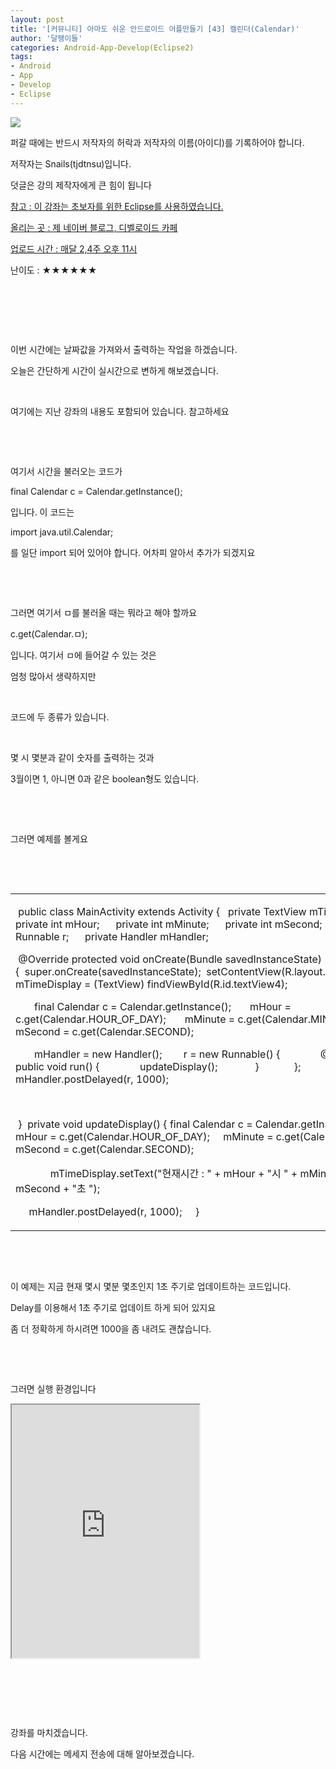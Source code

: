 ```yaml
---
layout: post
title: '[커뮤니티] 아마도 쉬운 안드로이드 어플만들기 [43] 캘린더(Calendar)'
author: '달팽이들'
categories: Android-App-Develop(Eclipse2)
tags:
- Android
- App
- Develop
- Eclipse
---
```



<script> location.href='https://cafe.naver.com/develoid/394231' ; </script>

<p>
<p></p>

<!-- Not Allowed Attribute Filtered ( cssquery_u) --><p>
<p><img src="https://dthumb-phinf.pstatic.net/?src=%22http%3A%2F%2Fpostfiles3.naver.net%2F20130523_178%2Ftjdtnsu_1369283538974akCh1_JPEG%2Fand.jpg%3Ftype%3Dw2%22&amp;type=cafe_wa740"> </p>

<p>
<p>
<p>
<p>
<p>퍼갈 때에는 반드시 저작자의 허락과 저작자의 이름(아이디)를 기록하어야 합니다.</p>

<p>저작자는 Snails(tjdtnsu)입니다.</p>

<p>덧글은 강의 제작자에게 큰 힘이 됩니다</p>

<p><u>참고 : 이 강좌는 초보자를 위한 Eclipse를 사용하였습니다.</u></p>

<p><u>올리는 곳 : 제 네이버 블로그, 디벨로이드 카페</u>
</p>
<p><u>업로드 시간 : 매달 2,4주 오후 11시</u>
<p></p>

<p>난이도 : ★★★★★★</p>

<p></p>
</p>

<p></p>
<p>&nbsp;</p>
</p>
</p>

<p>&nbsp;</p>

<p>&nbsp;</p>

<p>이번 시간에는 날짜값을 가져와서 출력하는 작업을 하겠습니다.</p>

<p>오늘은 간단하게 시간이 실시간으로 변하게 해보겠습니다.</p>

<p>&nbsp;</p>

<p>여기에는 지난 강좌의 내용도 포함되어 있습니다. 참고하세요</p>

<p>&nbsp;</p>

<p>&nbsp;</p>

<p>여기서 시간을 불러오는 코드가</p>

<p>final Calendar c = Calendar.getInstance();</p>

<p>입니다. 이 코드는</p>

<p>import java.util.Calendar;</p>

<p>를 일단 import 되어 있어야 합니다. 어차피 알아서 추가가 되겠지요</p>

<p>&nbsp;</p>

<p>&nbsp;</p>

<p>그러면 여기서 ㅁ를 불러올 때는 뭐라고 해야 할까요</p>

<p>c.get(Calendar.ㅁ);</p>

<p>입니다. 여기서 ㅁ에 들어갈 수 있는 것은</p>

<p>엄청 많아서 생략하지만</p>

<p>&nbsp;</p>

<p>코드에 두 종류가 있습니다.</p>

<p>&nbsp;</p>

<p>몇 시 몇분과 같이 숫자를 출력하는 것과</p>

<p>3월이면 1, 아니면 0과 같은 boolean형도 있습니다.</p>

<p>&nbsp;</p>

<p>&nbsp;</p>

<p>그러면 예제를 볼게요</p>

<p>&nbsp;</p>

<p>&nbsp;</p>




<table><tbody><tr><td >
<p>&nbsp;public class MainActivity extends Activity {&nbsp;&nbsp; private TextView mTimeDisplay;&nbsp;&nbsp;&nbsp;&nbsp;&nbsp; private int mHour;&nbsp;&nbsp;&nbsp;&nbsp;&nbsp; private int mMinute;&nbsp;&nbsp;&nbsp;&nbsp;&nbsp; private int mSecond;&nbsp;&nbsp;&nbsp;&nbsp;&nbsp;&nbsp;&nbsp;&nbsp;&nbsp;&nbsp;&nbsp; private Runnable r;&nbsp;&nbsp;&nbsp;&nbsp;&nbsp; private Handler mHandler;</p>

<p>&nbsp;@Override&nbsp;protected void onCreate(Bundle savedInstanceState) {&nbsp;&nbsp;super.onCreate(savedInstanceState);&nbsp;&nbsp;setContentView(R.layout.activity_main);&nbsp;&nbsp;&nbsp;&nbsp;&nbsp;&nbsp; mTimeDisplay = (TextView) findViewById(R.id.textView4);</p>

<p>&nbsp;&nbsp;&nbsp;&nbsp;&nbsp;&nbsp; final Calendar c = Calendar.getInstance();&nbsp;&nbsp;&nbsp;&nbsp;&nbsp;&nbsp; mHour = c.get(Calendar.HOUR_OF_DAY);&nbsp;&nbsp;&nbsp;&nbsp;&nbsp;&nbsp; mMinute = c.get(Calendar.MINUTE);&nbsp;&nbsp;&nbsp;&nbsp;&nbsp;&nbsp; mSecond = c.get(Calendar.SECOND);</p>

<p>&nbsp;&nbsp;&nbsp;&nbsp;&nbsp;&nbsp; mHandler = new Handler(); &nbsp;&nbsp;&nbsp;&nbsp;&nbsp;&nbsp; r = new Runnable() { &nbsp;&nbsp;&nbsp;&nbsp;&nbsp;&nbsp;&nbsp;&nbsp;&nbsp;&nbsp;&nbsp;&nbsp;&nbsp; @Override&nbsp;&nbsp;&nbsp;&nbsp;&nbsp;&nbsp;&nbsp;&nbsp;&nbsp;&nbsp;&nbsp;&nbsp;&nbsp; public void run() { &nbsp;&nbsp;&nbsp;&nbsp;&nbsp;&nbsp;&nbsp;&nbsp;&nbsp;&nbsp;&nbsp;&nbsp;&nbsp; updateDisplay();&nbsp;&nbsp;&nbsp;&nbsp;&nbsp;&nbsp;&nbsp;&nbsp;&nbsp;&nbsp;&nbsp;&nbsp;&nbsp; }&nbsp;&nbsp;&nbsp;&nbsp;&nbsp;&nbsp;&nbsp;&nbsp;&nbsp;&nbsp;&nbsp;&nbsp; }; &nbsp;&nbsp;&nbsp;&nbsp;&nbsp;&nbsp; mHandler.postDelayed(r, 1000);</p>

<p>&nbsp;</p>

<p>&nbsp;}&nbsp;&nbsp;private void updateDisplay() {&nbsp;final Calendar c = Calendar.getInstance();&nbsp;&nbsp;&nbsp;&nbsp; mHour = c.get(Calendar.HOUR_OF_DAY);&nbsp;&nbsp;&nbsp;&nbsp; mMinute = c.get(Calendar.MINUTE);&nbsp;&nbsp;&nbsp;&nbsp; mSecond = c.get(Calendar.SECOND);</p>

<p>&nbsp;&nbsp;&nbsp;&nbsp;&nbsp;&nbsp;&nbsp; &nbsp;&nbsp;&nbsp;&nbsp; mTimeDisplay.setText("현재시간 : " + mHour + "시 " + mMinute + "분 " + mSecond + "초 ");</p>

<p>&nbsp;&nbsp;&nbsp;&nbsp; mHandler.postDelayed(r, 1000); &nbsp;&nbsp;&nbsp; }&nbsp;</p>
</td></tr></tbody></table>
<p>&nbsp;</p>

<p>&nbsp;</p>

<p>이 예제는&nbsp;지금 현재 몇시&nbsp;몇분 몇초인지&nbsp;1초 주기로 업데이트하는&nbsp;코드입니다.</p>

<p>Delay를 이용해서 1초 주기로 업데이트 하게&nbsp;되어 있지요</p>

<p>좀 더&nbsp;정확하게 하시려면 1000을 좀 내려도 괜찮습니다.</p>

<p>&nbsp;</p>

<p>&nbsp;</p>

<p>그러면 실행 환경입니다</p>

<p><iframe frame scrolling="no" name="mplayer" title="플레이어"  height="405" src="https://serviceapi.nmv.naver.com/view/ugcPlayer.nhn?vid=5F535B92462872C3BE287116150D0438158B&amp;inKey=V1246a8c0551cde5570a9b21fa7062efa1c022a86df6b5bc2ca869982356bd5e388a1b21fa7062efa1c02&amp;wmode=opaque&amp;hasLink=1&amp;autoPlay=false&amp;beginTime=0" allowfullscreen="allowfullscreen"></iframe></p>

<p>&nbsp;</p>

<p>&nbsp;</p>

<p>&nbsp;</p>

<p>강좌를 마치겠습니다.</p>

<p>다음 시간에는 메세지 전송에 대해 알아보겠습니다.</p>

<p>&nbsp;</p>
